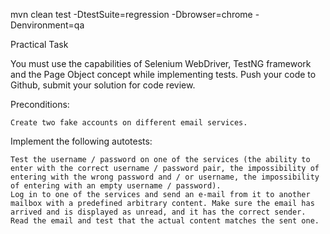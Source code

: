 
mvn clean test -DtestSuite=regression -Dbrowser=chrome -Denvironment=qa


Practical Task

You must use the capabilities of Selenium WebDriver, TestNG framework and the Page Object concept while implementing tests. Push your code to Github, submit your solution for code review.

Preconditions:

    Create two fake accounts on different email services.

Implement the following autotests:

    Test the username / password on one of the services (the ability to enter with the correct username / password pair, the impossibility of entering with the wrong password and / or username, the impossibility of entering with an empty username / password).
    Log in to one of the services and send an e-mail from it to another mailbox with a predefined arbitrary content. Make sure the email has arrived and is displayed as unread, and it has the correct sender. Read the email and test that the actual content matches the sent one.

